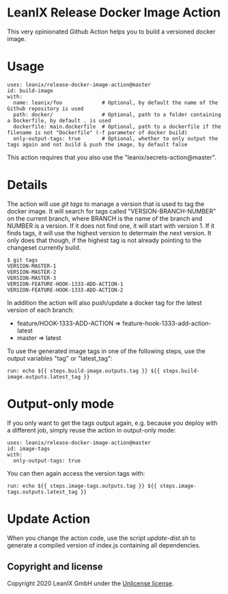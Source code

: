 # LeanIX Release Docker Image Action

This very opinionated Github Action helps you to build a versioned docker image.

# Usage

```
uses: leanix/release-docker-image-action@master
id: build-image
with:
  name: leanix/foo             # Optional, by default the name of the Github repository is used
  path: docker/                # Optional, path to a folder containing a Dockerfile, by default . is used
  dockerfile: main.dockerfile  # Optional, path to a dockerfile if the filename is not "Dockerfile" (-f parameter of docker build)
  only-output-tags: true       # Optional, whether to only output the tags again and not build & push the image, by default false
```

This action requires that you also use the "leanix/secrets-action@master".

# Details

The action will use *git tags* to manage a version that is used to tag the docker image. It will search for tags called "VERSION-BRANCH-NUMBER" on the current branch, where BRANCH is the name of the branch and NUMBER is a version. If it does not find one, it will start with version 1.
If it finds tags, it will use the highest version to determain the next version. It only does that though, if the highest tag is not already pointing to the changeset currently build.

```
$ git tags
VERSION-MASTER-1
VERSION-MASTER-2
VERSION-MASTER-3
VERSION-FEATURE-HOOK-1333-ADD-ACTION-1
VERSION-FEATURE-HOOK-1333-ADD-ACTION-2
```

In addition the action will also push/update a docker tag for the latest version of each branch:
* feature/HOOK-1333-ADD-ACTION => feature-hook-1333-add-action-latest
* master => latest

To use the generated image tags in one of the following steps, use the output variables "tag" or "latest_tag":

```
run: echo ${{ steps.build-image.outputs.tag }} ${{ steps.build-image.outputs.latest_tag }}
```

# Output-only mode

If you only want to get the tags output again, e.g. because you deploy with a different job, simply reuse the action in output-only mode:

```
uses: leanix/release-docker-image-action@master
id: image-tags
with:
  only-output-tags: true
```

You can then again access the version tags with:
```
run: echo ${{ steps.image-tags.outputs.tag }} ${{ steps.image-tags.outputs.latest_tag }}
```

# Update Action

When you change the action code, use the script *update-dist.sh* to generate a compiled version of index.js containing all dependencies.

## Copyright and license

Copyright 2020 LeanIX GmbH under the [Unlicense license](LICENSE).